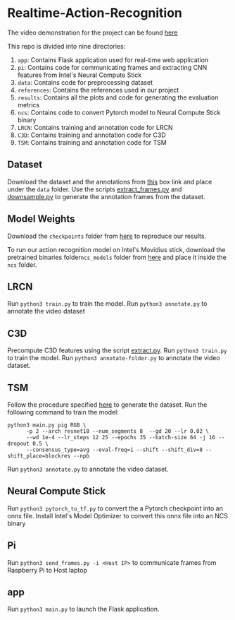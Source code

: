 # Realtime-Action-Recognition

The video demonstration for the project can be found [here](https://youtu.be/eeVDUKJaNkg)

This repo is divided into nine directories:
1. ``app``: Contains Flask application used for real-time web application
2. ``pi``: Contains code for communicating frames and extracting CNN features from Intel's Neural Compute Stick
3. ``data``: Contains code for preprocessing dataset
4. ``references``: Contains the references used in our project
5. ``results``: Contains all the plots and code for generating the evaluation metrics
6. ``ncs``: Contains code to convert Pytorch model to Neural Compute Stick binary
7. ``LRCN``: Contains training and annotation code for LRCN
8. ``C3D``: Contains training and annotation code for C3D
9. ``TSM``: Contains training and annotation code for TSM

## Dataset

Download the dataset and the annotations from [this](https://uofi.box.com/s/1tihqo6sxwh1f0g6413rw12ij0o8tnk0) box link and place under the ``data`` folder. 
Use the scripts [extract_frames.py](data/extract_frames.py) and [downsample.py](data/downsample.py) to generate the annotation frames from the dataset.

## Model Weights

Download the ``checkpoints`` folder from [here](https://drive.google.com/drive/folders/1o30bqJo_OPxwVgMH_ChI2iN7sLvJo83l?usp=sharing) to reproduce our results.

To run our action recognition model on Intel's Movidius stick, download the pretrained binaries folder``ncs_models`` folder from [here](https://drive.google.com/drive/folders/1o30bqJo_OPxwVgMH_ChI2iN7sLvJo83l?usp=sharing) and place it inside the ``ncs`` folder.

## LRCN 

Run ``python3 train.py`` to train the model. Run ``python3 annotate.py`` to annotate the video dataset

## C3D

Precompute C3D features using the script [extract.py](C3D/extract.py). Run ``python3 train.py`` to train the model. Run ``python3 annotate-folder.py`` to annotate the video dataset.

## TSM

Follow the procedure specified [here](https://github.com/mit-han-lab/temporal-shift-module) to generate the dataset. Run the following command to train the model:
```
python3 main.py pig RGB \
      -p 2 --arch resnet18 --num_segments 8  --gd 20 --lr 0.02 \
      --wd 1e-4 --lr_steps 12 25 --epochs 35 --batch-size 64 -j 16 --dropout 0.5 \
      --consensus_type=avg --eval-freq=1 --shift --shift_div=8 --shift_place=blockres --npb
``` 
Run ``python3 annotate.py`` to annotate the video dataset.

## Neural Compute Stick

Run ``python3 pytorch_to_tf.py`` to convert the a Pytorch checkpoint into an onnx file. Install Intel's Model Optimizer to convert this onnx file into an NCS binary

## Pi

Run ``python3 send_frames.py -i <Host IP>`` to communicate frames from Raspberry Pi to Host laptop

## app

Run ``python3 main.py`` to launch the Flask application.
